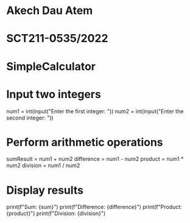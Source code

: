# Akech Dau Atem
# SCT211-0535/2022

# SimpleCalculator 

# Input two integers
num1 = int(input("Enter the first integer: "))
num2 = int(input("Enter the second integer: "))

# Perform arithmetic operations
sumResult = num1 + num2
difference = num1 - num2
product = num1 * num2
division = num1 / num2 

# Display results
print(f"Sum: {sum}")
print(f"Difference: {difference}")
print(f"Product: {product}")
print(f"Division: {division}")
